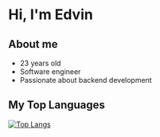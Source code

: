 # Hi, I'm Edvin

## About me

- 23 years old
- Software engineer
- Passionate about backend development

## My Top Languages

[![Top Langs](https://github-readme-stats.vercel.app/api/top-langs/?username=EdvinAlicic&layout=compact&text_color=daf7dc&bg_color=151515)](https://github.com/devSouvik/github-readme-stats)
